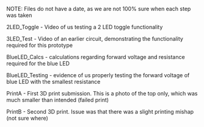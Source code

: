 NOTE: Files do not have a date, as we are not 100% sure when each step was taken

2LED_Toggle - Video of us testing a 2 LED toggle functionality

3LED_Test - Video of an earlier circuit, demonstrating the functionality required for this prototype

BlueLED_Calcs - calculations regarding forward voltage and resistance required for the blue LED

BlueLED_Testing - evidence of us properly testing the forward voltage of blue LED with the smallest resistance

PrintA - First 3D print submission. This is a photo of the top only, which was much smaller than intended (failed print)

PrintB - Second 3D print. Issue was that there was a slight printing mishap (not sure where)
